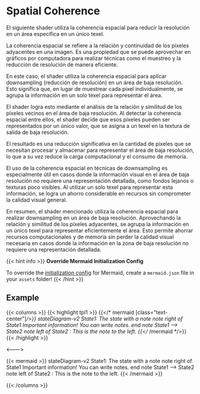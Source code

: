 # Spatial Coherence

El siguiente shader utiliza la coherencia espacial para reducir la resolución en un área específica en un único texel.

La coherencia espacial se refiere a la relación y continuidad de los píxeles adyacentes en una imagen. Es una propiedad que se puede aprovechar en gráficos por computadora para realizar técnicas como el muestreo y la reducción de resolución de manera eficiente.

En este caso, el shader utiliza la coherencia espacial para aplicar downsampling (reducción de resolución) en un área de baja resolución. Esto significa que, en lugar de muestrear cada píxel individualmente, se agrupa la información en un solo texel para representar el área.

El shader logra esto mediante el análisis de la relación y similitud de los píxeles vecinos en el área de baja resolución. Al detectar la coherencia espacial entre ellos, el shader decide que esos píxeles pueden ser representados por un único valor, que se asigna a un texel en la textura de salida de baja resolución.

El resultado es una reducción significativa en la cantidad de píxeles que se necesitan procesar y almacenar para representar el área de baja resolución, lo que a su vez reduce la carga computacional y el consumo de memoria.

El uso de la coherencia espacial en técnicas de downsampling es especialmente útil en casos donde la información visual en el área de baja resolución no requiere una representación detallada, como fondos lejanos o texturas poco visibles. Al utilizar un solo texel para representar esta información, se logra un ahorro considerable en recursos sin comprometer la calidad visual general.

En resumen, el shader mencionado utiliza la coherencia espacial para realizar downsampling en un área de baja resolución. Aprovechando la relación y similitud de los píxeles adyacentes, se agrupa la información en un único texel para representar eficientemente el área. Esto permite ahorrar recursos computacionales y de memoria sin perder la calidad visual necesaria en casos donde la información en la zona de baja resolución no requiere una representación detallada.

{{< hint info >}}
**Override Mermaid Initialization Config**

To override the [initialization config](https://mermaid-js.github.io/mermaid/#/Setup) for Mermaid,
create a `mermaid.json` file in your `assets` folder!
{{< /hint >}}

## Example

{{< columns >}}
{{< highlight tpl1 >}}
{{</* mermaid [class="text-center"]*/>}}
stateDiagram-v2
    State1: The state with a note
    note right of State1
        Important information! You can write
        notes.
    end note
    State1 --> State2
    note left of State2 : This is the note to the left.
{{</* /mermaid */>}}
{{< /highlight >}}

<--->

{{< mermaid >}}
stateDiagram-v2
    State1: The state with a note
    note right of State1
        Important information! You can write
        notes.
    end note
    State1 --> State2
    note left of State2 : This is the note to the left.
{{< /mermaid >}}

{{< /columns >}}
